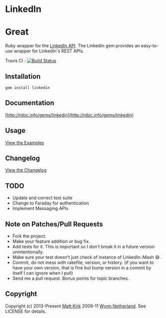 # LinkedIn

# Great

Ruby wrapper for the [LinkedIn API](http://developer.linkedin.com). The LinkedIn gem provides an easy-to-use wrapper for LinkedIn's REST APIs.

Travis CI : [![Build Status](https://secure.travis-ci.org/hexgnu/linkedin.png)](http://travis-ci.org/hexgnu/linkedin)

## Installation

    gem install linkedin

## Documentation

[http://rdoc.info/gems/linkedin](http://rdoc.info/gems/linkedin)

## Usage

[View the Examples](EXAMPLES.md)

## Changelog

[View the Changelog](CHANGELOG.md)

## TODO

- Update and correct test suite
- Change to Faraday for authentication
- Implement Messaging APIs

## Note on Patches/Pull Requests

- Fork the project.
- Make your feature addition or bug fix.
- Add tests for it. This is important so I don't break it in a
  future version unintentionally.
- Make sure your test doesn't just check of instance of LinkedIn::Mash :smile:.
- Commit, do not mess with rakefile, version, or history.
  (if you want to have your own version, that is fine but
  bump version in a commit by itself I can ignore when I pull)
- Send me a pull request. Bonus points for topic branches.

## Copyright

Copyright (c) 2013-Present [Matt Kirk](http://matthewkirk.com) 2009-11 [Wynn Netherland](http://wynnnetherland.com). See LICENSE for details.
